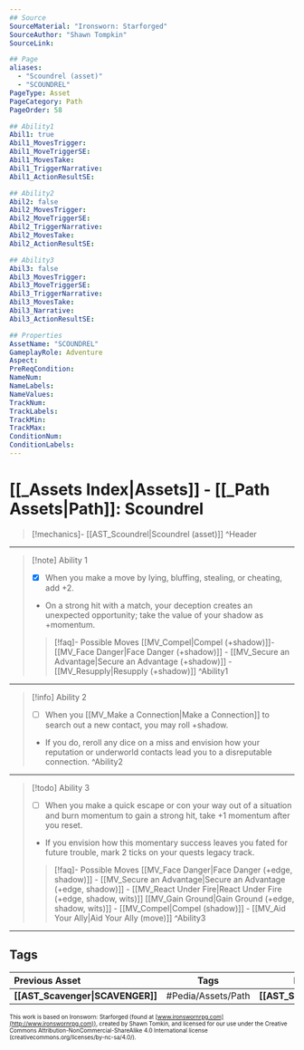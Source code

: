 ```yaml
---
## Source
SourceMaterial: "Ironsworn: Starforged"
SourceAuthor: "Shawn Tompkin"
SourceLink: 

## Page
aliases:
  - "Scoundrel (asset)"
  - "SCOUNDREL"
PageType: Asset
PageCategory: Path
PageOrder: 58

## Ability1
Abil1: true
Abil1_MovesTrigger:
Abil1_MoveTriggerSE:
Abil1_MovesTake:
Abil1_TriggerNarrative:
Abil1_ActionResultSE:

## Ability2
Abil2: false
Abil2_MovesTrigger:
Abil2_MoveTriggerSE:
Abil2_TriggerNarrative:
Abil2_MovesTake:
Abil2_ActionResultSE:

## Ability3
Abil3: false
Abil3_MovesTrigger:
Abil3_MoveTriggerSE:
Abil3_TriggerNarrative:
Abil3_MovesTake:
Abil3_Narrative:
Abil3_ActionResultSE:

## Properties
AssetName: "SCOUNDREL"
GameplayRole: Adventure
Aspect:
PreReqCondition: 
NameNum:
NameLabels:
NameValues:
TrackNum:
TrackLabels:
TrackMin:
TrackMax:
ConditionNum:
ConditionLabels:
---
```

# [[_Assets Index|Assets]] - [[_Path Assets|Path]]: Scoundrel
> [!mechanics]- [[AST_Scoundrel|Scoundrel (asset)]]
^Header
___
> [!note] Ability 1
> - [x] When you make a move by lying, bluffing, stealing, or cheating, add +2. 
> - On a strong hit with a match, your deception creates an unexpected opportunity; take the value of your shadow as +momentum.
> > [!faq]- Possible Moves
> > [[MV_Compel|Compel (+shadow)]]- [[MV_Face Danger|Face Danger (+shadow)]] - [[MV_Secure an Advantage|Secure an Advantage (+shadow)]] - [[MV_Resupply|Resupply (+shadow)]]
^Ability1
___
> [!info] Ability 2
> - [ ] When you [[MV_Make a Connection|Make a Connection]] to search out a new contact, you may roll +shadow. 
> - If you do, reroll any dice on a miss and envision how your reputation or underworld contacts lead you to a disreputable connection.
^Ability2
___
> [!todo] Ability 3
> - [ ] When you make a quick escape or con your way out of a situation and burn momentum to gain a strong hit, take +1 momentum after you reset. 
> - If you envision how this momentary success leaves you fated for future trouble, mark 2 ticks on your quests legacy track.
> > [!faq]- Possible Moves
> > [[MV_Face Danger|Face Danger (+edge, shadow)]] - [[MV_Secure an Advantage|Secure an Advantage (+edge, shadow)]] - [[MV_React Under Fire|React Under Fire (+edge, shadow, wits)]] [[MV_Gain Ground|Gain Ground (+edge, shadow, wits)]] - [[MV_Compel|Compel (shadow)]] - [[MV_Aid Your Ally|Aid Your Ally (move)]]
^Ability3
___

## Tags
| Previous Asset| Tags | Next Asset |
|:--- |:---:| ---:|
| **[[AST_Scavenger\|SCAVENGER]]** | #Pedia/Assets/Path | **[[AST_Seer\|SEER]]** |

<font size=-2>This work is based on Ironsworn: Starforged (found at [www.ironswornrpg.com](http://www.ironswornrpg.com)), created by Shawn Tomkin, and licensed for our use under the Creative Commons Attribution-NonCommercial-ShareAlike 4.0 International license  (creativecommons.org/licenses/by-nc-sa/4.0/).</font>
